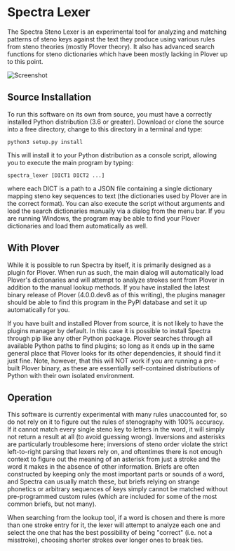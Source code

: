 Spectra Lexer
================

The Spectra Steno Lexer is an experimental tool for analyzing and matching patterns of steno keys against the text they produce using various rules from steno theories (mostly Plover theory). It also has advanced search functions for steno dictionaries which have been mostly lacking in Plover up to this point.

![Screenshot](https://raw.githubusercontent.com/fourshade/spectra_lexer/master/doc/screenshot.png)

Source Installation
-------------------

To run this software on its own from source, you must have a correctly installed Python distribution (3.6 or greater). Download or clone the source into a free directory, change to this directory in a terminal and type:

``python3 setup.py install``

This will install it to your Python distribution as a console script, allowing you to execute the main program by typing:

``spectra_lexer [DICT1 DICT2 ...]``

where each DICT is a path to a JSON file containing a single dictionary mapping steno key sequences to text (the dictionaries used by Plover are in the correct format). You can also execute the script without arguments and load the search dictionaries manually via a dialog from the menu bar. If you are running Windows, the program may be able to find your Plover dictionaries and load them automatically as well.

With Plover
-----------

While it is possible to run Spectra by itself, it is primarily designed as a plugin for Plover. When run as such, the main dialog will automatically load Plover's dictionaries and will attempt to analyze strokes sent from Plover in addition to the manual lookup methods. If you have installed the latest binary release of Plover (4.0.0.dev8 as of this writing), the plugins manager should be able to find this program in the PyPI database and set it up automatically for you.

If you have built and installed Plover from source, it is not likely to have the plugins manager by default. In this case it is possible to install Spectra through pip like any other Python package. Plover searches through all available Python paths to find plugins; so long as it ends up in the same general place that Plover looks for its other dependencies, it should find it just fine. Note, however, that this will NOT work if you are running a pre-built Plover binary, as these are essentially self-contained distributions of Python with their own isolated environment.

Operation
---------

This software is currently experimental with many rules unaccounted for, so do not rely on it to figure out the rules of stenography with 100% accuracy. If it cannot match every single steno key to letters in the word, it will simply not return a result at all (to avoid guessing wrong). Inversions and asterisks are particularly troublesome here; inversions of steno order violate the strict left-to-right parsing that lexers rely on, and oftentimes there is not enough context to figure out the meaning of an asterisk from just a stroke and the word it makes in the absence of other information. Briefs are often constructed by keeping only the most important parts or sounds of a word, and Spectra can usually match these, but briefs relying on strange phonetics or arbitrary sequences of keys simply cannot be matched without pre-programmed custom rules (which are included for some of the most common briefs, but not many).

When searching from the lookup tool, if a word is chosen and there is more than one stroke entry for it, the lexer will attempt to analyze each one and select the one that has the best possibility of being "correct" (i.e. not a misstroke), choosing shorter strokes over longer ones to break ties.
